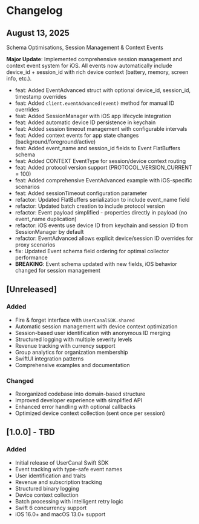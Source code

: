 # Changelog

## August 13, 2025
Schema Optimisations, Session Management & Context Events

**Major Update**: Implemented comprehensive session management and context event system for iOS. All events now automatically include device_id + session_id with rich device context (battery, memory, screen info, etc.).

- feat: Added EventAdvanced struct with optional device_id, session_id, timestamp overrides
- feat: Added `client.eventAdvanced(event)` method for manual ID overrides
- feat: Added SessionManager with iOS app lifecycle integration
- feat: Added automatic device ID persistence in keychain
- feat: Added session timeout management with configurable intervals
- feat: Added context events for app state changes (background/foreground/active)
- feat: Added event_name and session_id fields to Event FlatBuffers schema
- feat: Added CONTEXT EventType for session/device context routing
- feat: Added protocol version support (PROTOCOL_VERSION_CURRENT = 100)
- feat: Added comprehensive EventAdvanced example with iOS-specific scenarios
- feat: Added sessionTimeout configuration parameter
- refactor: Updated FlatBuffers serialization to include event_name field
- refactor: Updated batch creation to include protocol version
- refactor: Event payload simplified - properties directly in payload (no event_name duplication)
- refactor: iOS events use device ID from keychain and session ID from SessionManager by default
- refactor: EventAdvanced allows explicit device/session ID overrides for proxy scenarios
- fix: Updated Event schema field ordering for optimal collector performance
- **BREAKING**: Event schema updated with new fields, iOS behavior changed for session management

## [Unreleased]

### Added
- Fire & forget interface with `UserCanalSDK.shared`
- Automatic session management with device context optimization
- Session-based user identification with anonymous ID merging
- Structured logging with multiple severity levels
- Revenue tracking with currency support
- Group analytics for organization membership
- SwiftUI integration patterns
- Comprehensive examples and documentation

### Changed
- Reorganized codebase into domain-based structure
- Improved developer experience with simplified API
- Enhanced error handling with optional callbacks
- Optimized device context collection (sent once per session)

## [1.0.0] - TBD

### Added
- Initial release of UserCanal Swift SDK
- Event tracking with type-safe event names
- User identification and traits
- Revenue and subscription tracking
- Structured binary logging
- Device context collection
- Batch processing with intelligent retry logic
- Swift 6 concurrency support
- iOS 16.0+ and macOS 13.0+ support
